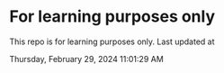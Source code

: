 # For learning purposes only
This repo is for learning purposes only.
Last updated at

Thursday, February 29, 2024 11:01:29 AM

